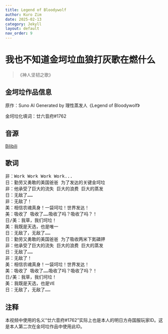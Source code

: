 ```yaml
---
title: Legend of Bloodywolf
author: Kuro Zim
date: 2025-02-13
category: Jekyll
layout: default
nav_order: 9
---
```


# 我也不知道金坷垃血狼打灰歌在燃什么

> 《神人坚韧之歌》

## 金坷垃作品信息

原作：Suno AI Generated by 理性蒸发人《Legend of Bloodywolf》

金坷垃化填词：廿六音府#1762

## 音源

[Bilibili](https://www.bilibili.com/video/BV1H8KnevEVQ)

## 歌词

<pre>非：Work Work Work Work...
日：勤劳又勇敢的美国爸爸 为了发达的关键金坷垃
非：他承受了巨大的流失 巨大的浪费 巨大的蒸发
日：无敌了……
非：无敌了！
美：相信农魂真身！一袋坷垃！世界发达！
美：吸收了 吸收了……吸收了吗？吸收了吗？！
日/美：我草，我们坷垃！
美：我既是天选，也是唯一
日：无敌了，无敌了……
日：勤劳又勇敢的美国爸爸 为了吸收两米下氮磷钾
非：他承受了巨大的流失 巨大的浪费 巨大的蒸发
日：无敌了……
非：无敌了！
美：相信农魂真身！一袋坷垃！世界发达！
美：吸收了 吸收了……吸收了吗？吸收了吗？！
日/美：我草，我们坷垃！
美：我既是天选，也是VE
日：无敌了，无敌了……</pre>
## 注释

本视频中使用的名义“廿六音府#1762”实际上也是本人的明日方舟国服玩家ID。这是本人第二次在金坷垃作品中使用此ID。
